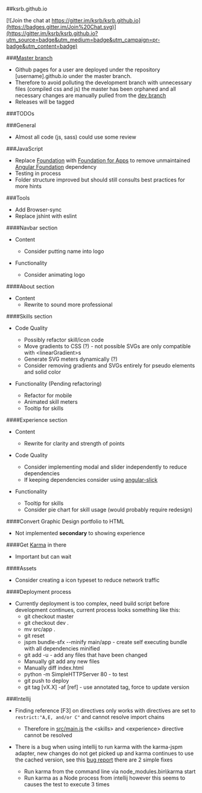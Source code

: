 ##ksrb.github.io

[![Join the chat at https://gitter.im/ksrb/ksrb.github.io](https://badges.gitter.im/Join%20Chat.svg)](https://gitter.im/ksrb/ksrb.github.io?utm_source=badge&utm_medium=badge&utm_campaign=pr-badge&utm_content=badge)

###[Master branch](https://github.com/ksrb/ksrb.github.io/tree/master)
* Github pages for a user are deployed under the repository [username].github.io under the master branch.
* Therefore to avoid polluting the development branch with unnecessary files (compiled css and js) the master
has been orphaned and all necessary changes are manually pulled from the [dev branch](https://github.com/ksrb/ksrb.github.io/tree/dev)
* Releases will be tagged

###TODOs

###General
* Almost all code (js, sass) could use some review

###JavaScript
* Replace [Foundation](https://github.com/zurb/foundation) with [Foundation for Apps](https://github.com/zurb/foundation-apps) 
to remove unmaintained [Angular Foundation](https://github.com/pineconellc/angular-foundation) dependency
* Testing in process
* Folder structure improved but should still consults best practices for more hints
	
###Tools
* Add Browser-sync
* Replace jshint with eslint

####Navbar section
* Content
    * Consider putting name into logo
    
* Functionality
    * Consider animating logo

####About section
* Content
    * Rewrite to sound more professional

####Skills section
* Code Quality 
    * Possibly refactor skill/icon code
    * Move gradients to CSS (?) - not possible SVGs are only compatible with &lt;linearGradient&gt;s
    * Generate SVG meters dynamically (?)
    * Consider removing gradients and SVGs entirely for pseudo elements and solid color
    
* Functionality (Pending refactoring)
    * Refactor for mobile
    * Animated skill meters
    * Tooltip for skills

####Experience section
* Content
    * Rewrite for clarity and strength of points
    
* Code Quality
    * Consider implementing modal and slider independently to reduce dependencies
    * If keeping dependencies consider using [angular-slick](https://github.com/vasyabigi/angular-slick)

* Functionality
    * Tooltip for skills 
    * Consider pie chart for skill usage (would probably require redesign)
    
####Convert Graphic Design portfolio to HTML
* Not implemented **secondary** to showing experience

####Get [Karma](http://karma-runner.github.io/0.12/index.html) in there
* Important but can wait

####Assets
* Consider creating a icon typeset to reduce network traffic

####Deployment process
* Currently deployment is too complex, need build script before development continues, current process looks something like this:
    * git checkout master
    * git checkout dev .
    * mv src/app .
    * git reset
    * jspm bundle-sfx --minify main/app - create self executing bundle with all dependencies minified
    * git add -u - add any files that have been changed
    * Manually git add any new files
    * Manually diff index.html
    * python -m SimpleHTTPServer 80 - to test
    * git push to deploy
    * git tag [vX.X] -af [ref] - use annotated tag, force to update version

###Intellij
* Finding reference [F3] on directives only works with directives are set to ```restrict:"A,E, and/or C"``` and cannot resolve import chains
    * Therefore in [src/main.js](https://github.com/ksrb/ksrb.github.io/blob/dev/src/app/main.js#L28) the &lt;skills&gt; and &lt;experience&gt; directive cannot be resolved
    
* There is a bug when using intellij to run karma with the karma-jspm adapter, new changes do not get picked up and karma continues to use the cached version, see this [bug report]()
there are 2 simple fixes
    * Run karma from the command line via node_modules\.bin\karma start
    * Run karma as a Node process from intellij however this seems to causes the test to execute 3 times